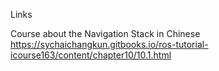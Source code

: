 Links

Course about the Navigation Stack in Chinese
https://sychaichangkun.gitbooks.io/ros-tutorial-icourse163/content/chapter10/10.1.html
